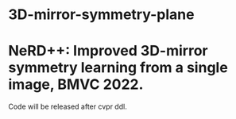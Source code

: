 # 3D-mirror-symmetry-plane

# NeRD++: Improved 3D-mirror symmetry learning from a single image, BMVC 2022. 
Code will be released after cvpr ddl.
